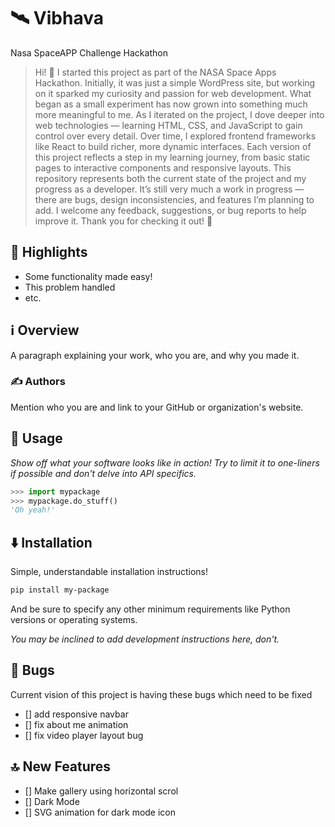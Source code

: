 # 🛰️ Vibhava

Nasa SpaceAPP Challenge Hackathon

> Hi! 👋 I started this project as part of the NASA Space Apps Hackathon. Initially, it was just a simple WordPress site, but working on it sparked my curiosity and passion for web development. What began as a small experiment has now grown into something much more meaningful to me.
As I iterated on the project, I dove deeper into web technologies — learning HTML, CSS, and JavaScript to gain control over every detail. Over time, I explored frontend frameworks like React to build richer, more dynamic interfaces. Each version of this project reflects a step in my learning journey, from basic static pages to interactive components and responsive layouts.
This repository represents both the current state of the project and my progress as a developer. It’s still very much a work in progress — there are bugs, design inconsistencies, and features I’m planning to add. I welcome any feedback, suggestions, or bug reports to help improve it.
Thank you for checking it out! 🚀


## 🌟 Highlights

- Some functionality made easy!
- This problem handled
- etc.


## ℹ️ Overview

A paragraph explaining your work, who you are, and why you made it.


### ✍️ Authors

Mention who you are and link to your GitHub or organization's website.


## 🚀 Usage

*Show off what your software looks like in action! Try to limit it to one-liners if possible and don't delve into API specifics.*

```py
>>> import mypackage
>>> mypackage.do_stuff()
'Oh yeah!'
```


## ⬇️ Installation

Simple, understandable installation instructions!

```bash
pip install my-package
```

And be sure to specify any other minimum requirements like Python versions or operating systems.

*You may be inclined to add development instructions here, don't.*


## 🐛 Bugs

Current vision of this project is having these bugs which need to be fixed
- [] add responsive navbar
- [] fix about me animation
- [] fix video player layout bug

## 🔝 New Features

- [] Make gallery using horizontal scrol
- [] Dark Mode
- [] SVG animation for dark mode icon



